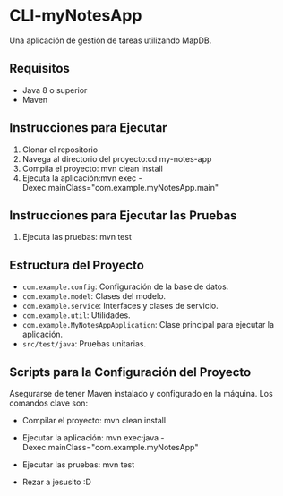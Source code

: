 # CLI-myNotesApp
Una aplicación de gestión de tareas utilizando MapDB.

## Requisitos
- Java 8 o superior
- Maven

## Instrucciones para Ejecutar
1. Clonar el repositorio
2. Navega al directorio del proyecto:cd my-notes-app
3. Compila el proyecto: mvn clean install
4. Ejecuta la aplicación:mvn exec
-Dexec.mainClass="com.example.myNotesApp.main"


## Instrucciones para Ejecutar las Pruebas
1. Ejecuta las pruebas: mvn test


## Estructura del Proyecto
- `com.example.config`: Configuración de la base de datos.
- `com.example.model`: Clases del modelo.
- `com.example.service`: Interfaces y clases de servicio.
- `com.example.util`: Utilidades.
- `com.example.MyNotesAppApplication`: Clase principal para ejecutar la aplicación.
- `src/test/java`: Pruebas unitarias.


## Scripts para la Configuración del Proyecto
Asegurarse de tener Maven instalado y configurado en la máquina. Los comandos clave son:
- Compilar el proyecto: mvn clean install
- Ejecutar la aplicación: mvn exec:java -Dexec.mainClass="com.example.myNotesApp"
- Ejecutar las pruebas: mvn test

- Rezar a jesusito :D
